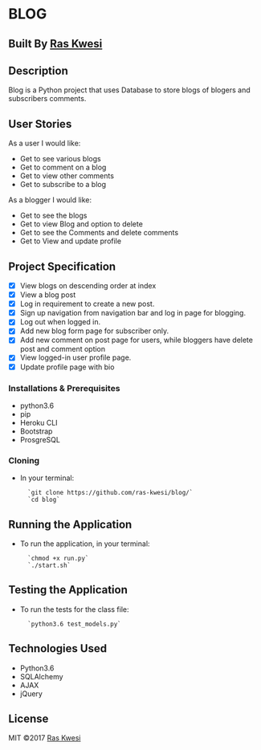 # BLOG

## Built By [Ras Kwesi](https://github.com/Ras-Kwesi/)

## Description
Blog is a Python project that uses Database to store blogs of blogers and subscribers comments.

## User Stories

As a user I would like:
* Get to see various blogs
* Get to comment on a blog
* Get to view other comments
* Get to subscribe to a blog

As a blogger I would like:
* Get to see the blogs
* Get to view Blog and option to delete
* Get to see the Comments and delete comments
* Get to View and update profile 



## Project Specification
-[x] View blogs on descending order at index
-[x] View a blog post
-[x] Log in requirement to create a new post.
-[x] Sign up navigation from navigation bar and log in page for blogging.
-[x] Log out when logged in.
-[x] Add new blog form page for subscriber only.
-[x] Add new comment on post page for users, while bloggers have delete post and comment option
-[x] View logged-in user profile page.
-[x] Update profile page with bio

### Installations & Prerequisites
* python3.6
* pip
* Heroku CLI
* Bootstrap
* ProsgreSQL

### Cloning
* In your terminal:
        
        `git clone https://github.com/ras-kwesi/blog/`
        `cd blog`

## Running the Application
* To run the application, in your terminal:

        `chmod +x run.py`
        `./start.sh`
        

## Testing the Application
* To run the tests for the class file:

        `python3.6 test_models.py`
   
## Technologies Used
* Python3.6
* SQLAlchemy
* AJAX
* jQuery

## License
MIT &copy;2017 [Ras Kwesi](https://github.com/ras-kwesi/)